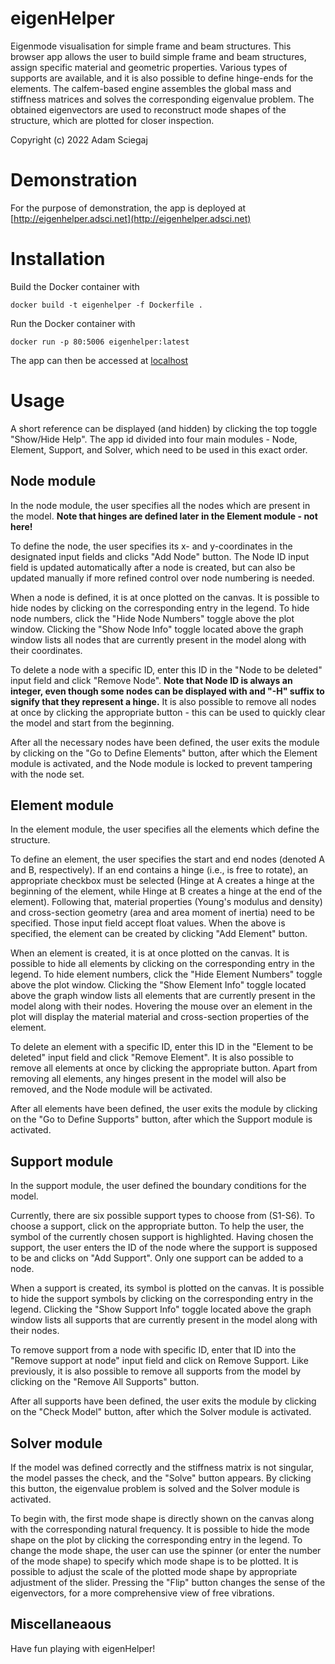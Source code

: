 # eigenHelper
Eigenmode visualisation for simple frame and beam structures.
This browser app allows the user to build simple frame and beam
structures, assign specific material and geometric properties.
Various types of supports are available, and it is also possible
to define hinge-ends for the elements.
The calfem-based engine assembles the global mass and
stiffness matrices and solves the corresponding eigenvalue problem.
The obtained eigenvectors are used to reconstruct mode shapes of the structure, which are plotted for closer inspection.

Copyright (c) 2022 Adam Sciegaj

# Demonstration

For the purpose of demonstration, the app is deployed at 
[http://eigenhelper.adsci.net](http://eigenhelper.adsci.net)
# Installation

Build the Docker container with

`docker build -t eigenhelper -f Dockerfile .`

Run the Docker container with

`docker run -p 80:5006 eigenhelper:latest`

The app can then be accessed at
[localhost](http://localhost)

# Usage
A short reference can be displayed (and hidden) by clicking the top toggle "Show/Hide Help". The app id divided into four main modules - Node, Element,  Support, and Solver, which need to be used in this exact order.

## Node module
In the node module, the user specifies all the nodes which are present in the model. **Note that hinges are defined later in the Element module - not here!**

To define the node, the user specifies its x- and y-coordinates in the designated input fields and clicks "Add Node" button. The Node ID input field is updated automatically after a node is created, but can also be updated manually if more refined control over node numbering is needed.

When a node is defined, it is at once plotted on the canvas. It is possible to hide nodes by clicking on the corresponding entry in the legend. To hide node numbers, click the "Hide Node Numbers" toggle above the plot window.
Clicking the "Show Node Info" toggle located above the graph window lists
all nodes that are currently present in the model along with their coordinates.

To delete a node with a specific ID, enter this ID in the "Node to be deleted" input field and click "Remove Node".
**Note that Node ID is always an integer, even though some nodes can be displayed with and "-H" suffix to signify that they represent a hinge.**
It is also possible to remove all nodes at once by clicking the appropriate button - this can be used to quickly clear the model and start from the beginning.

After all the necessary nodes have been defined, the user exits the module by clicking on the "Go to Define Elements" button, after which the Element module is activated, and the Node module is locked to prevent tampering with the node set.

## Element module
In the element module, the user specifies all the elements which define the structure.

To define an element, the user specifies the start and end nodes (denoted A and B, respectively).
If an end contains a hinge (i.e., is free to rotate), an appropriate checkbox must be selected (Hinge at A creates a hinge at the beginning of the element, while Hinge at B creates a hinge at the end of the element).
Following that, material properties (Young's modulus and density) and cross-section geometry (area and area moment of inertia) need to be specified. Those input field accept float values.
When the above is specified, the element can be created by clicking "Add Element" button.

When an element is created, it is at once plotted on the canvas. It is possible to hide all elements by clicking on the corresponding entry in the legend. To hide element numbers, click the "Hide Element Numbers" toggle above the plot window.
Clicking the "Show Element Info" toggle located above the graph window lists
all elements that are currently present in the model along with their nodes.
Hovering the mouse over an element in the plot will display the material material and cross-section properties of the element.

To delete an element with a specific ID, enter this ID in the "Element to be deleted" input field and click "Remove Element".
It is also possible to remove all elements at once by clicking the appropriate button.
Apart from removing all elements, any hinges present in the model will also be removed, and the Node module will be activated.

After all elements have been defined, the user exits the module by clicking on the "Go to Define Supports" button, after which the Support module is activated.

## Support module
In the support module, the user defined the boundary conditions for the model.

Currently, there are six possible support types to choose from (S1-S6).
To choose a support, click on the appropriate button.
To help the user, the symbol of the currently chosen support is highlighted.
Having chosen the support, the user enters the ID of the node where the support is supposed to be and clicks on "Add Support".
Only one support can be added to a node.

When a support is created, its symbol is plotted on the canvas. It is possible to hide the support symbols by clicking on the corresponding entry in the legend.
Clicking the "Show Support Info" toggle located above the graph window lists
all supports that are currently present in the model along with their nodes.

To remove support from a node with specific ID, enter that ID into the "Remove support at node" input field and click on Remove Support.
Like previously, it is also possible to remove all supports from the model by
clicking on the "Remove All Supports" button.

After all supports have been defined, the user exits the module by clicking on the "Check Model" button, after which the Solver module is activated.


## Solver module
If the model was defined correctly and the stiffness matrix is not singular, the model passes the check, and the "Solve" button appears.
By clicking this button, the eigenvalue problem is solved and the Solver module is activated.

To begin with, the first mode shape is directly shown on the canvas along with the corresponding natural frequency.
It is possible to hide the mode shape on the plot by clicking the corresponding entry in the legend.
To change the mode shape, the user can use the spinner (or enter the number of the mode shape) to specify which mode shape is to be plotted. 
It is possible to adjust the scale of the plotted mode shape by appropriate adjustment of the slider.
Pressing the "Flip" button changes the sense of the eigenvectors, for a more comprehensive view of free vibrations.

## Miscellaneaous
Have fun playing with eigenHelper!